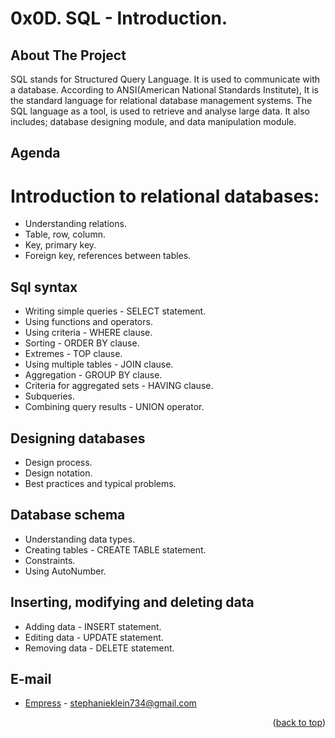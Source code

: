 # 0x0D. SQL - Introduction.

<!-- PROJECT SHIELDS -->
<!--
*** I'm using markdown "reference style" links for readability.
*** Reference links are enclosed in brackets [ ] instead of parentheses ( ).
*** See the bottom of this document for the declaration of the reference variables
*** for contributors-url, forks-url, etc. This is an optional, concise syntax you may use.
*** https://www.markdownguide.org/basic-syntax/#reference-style-links
-->

<!-- ABOUT THE PROJECT -->
## About The Project

SQL stands for Structured Query Language. It is used to communicate with a database. According to ANSI(American National Standards Institute), It is the standard language for relational database management systems. The SQL language as a tool, is used to retrieve and analyse large data. It also includes; database designing module, and data manipulation module.

<!-- AGENDA -->
## Agenda

# Introduction to relational databases:

* Understanding relations.
* Table, row, column.
* Key, primary key.
* Foreign key, references between tables.

<!-- SQL SYNTAX -->
## Sql syntax

* Writing simple queries - SELECT statement.
* Using functions and operators.
* Using criteria - WHERE clause.
* Sorting - ORDER BY clause.
* Extremes - TOP clause.
* Using multiple tables - JOIN clause.
* Aggregation - GROUP BY clause.
* Criteria for aggregated sets - HAVING clause.
* Subqueries.
* Combining query results - UNION operator.

<!-- DESIGNING DATABASES -->
## Designing databases

* Design process.
* Design notation.
* Best practices and typical problems.

<!-- DATABASE SCHEMA (DDL) -->
## Database schema

* Understanding data types.
* Creating tables - CREATE TABLE statement.
* Constraints.
* Using AutoNumber.

<!-- Inserting, Modifying and Deleting Data -->
## Inserting, modifying and deleting data

* Adding data - INSERT statement.
* Editing data - UPDATE statement.
* Removing data - DELETE statement.

<!-- E-MAIL -->
## E-mail

* [Empress](https://twitter.com/Emp_Ress) - stephanieklein734@gmail.com

<p align="right">(<a href="#readme-top">back to top</a>)</p>
